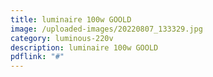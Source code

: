```yaml
---
title: luminaire 100w GOOLD
image: /uploaded-images/20220807_133329.jpg
category: luminous-220v
description: luminaire 100w GOOLD
pdflink: "#"
---
```

